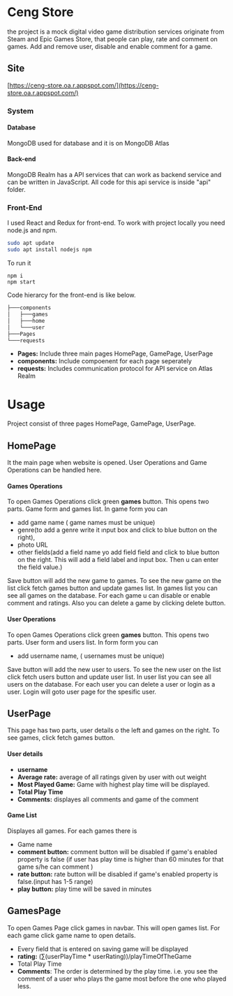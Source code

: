 # Ceng Store
the project is a mock digital video game distribution services originate from Steam and Epic Games Store,
that people can play, rate and comment on games. Add and remove user, disable and enable comment for a game.
## Site
[https://ceng-store.oa.r.appspot.com/](https://ceng-store.oa.r.appspot.com/)
### System
#### Database
MongoDB used for database and it is on MongoDB Atlas

#### Back-end
MongoDB Realm has a API services that can work as backend service and  can be written in JavaScript. All code for this api service is inside "api" folder.

### Front-End
I used React and Redux for front-end. To work with project  locally you need node.js and npm.

```bash
sudo apt update
sudo apt install nodejs npm
```

To run it
```
npm i 
npm start
```
Code hierarcy for the front-end is like below. 
```bash
├───components
│   ├───games
│   ├───home
│   └───user
├───Pages
└───requests
```
* **Pages:** Include three main pages HomePage, GamePage, UserPage
* **components:** Include compoenent for each page seperately 
* **requests:**  Includes communication protocol for API service on Atlas Realm



# Usage
Project  consist of three pages HomePage, GamePage, UserPage.

## HomePage
It the main page when website is opened. User Operations and Game Operations can be handled here.
#### Games Operations
To open Games Operations click green  **games** button.
This opens two parts. Game form and games list. 
In game form you can 
 * add game name ( game names must be unique)
 * genre(to add a genre write it ınput box and click to blue button on the right), 
 * photo URL 
 * other fields(add a field name yo add field field and click to blue button on the right. This will add a field label and input box. Then u can enter the field value.)

Save button will add the new game to games. To see the new game on the list click fetch games button and update games list.
In games list you can see all games on the database. For each game u can disable or enable comment and ratings. Also you can delete a game by clicking delete button.

#### User Operations
To open Games Operations click green  **games** button.
This opens two parts. User form and users list. 
In form form you can 
 * add username name, ( usernames must be unique)

Save button will add the new user to users. To see the new user on the list click fetch users button and update user list.
In user list you can see all users on the database. For each user you can delete a user or login as a user. Login will goto user page for the spesific user.

## UserPage
This page has two parts, user details o the left and games on the right. To see games, click fetch games button.
#### User details 
* **username**
* **Average rate:** average of all ratings given by user with out weight
* **Most Played Game:** Game with highest play time will be displayed.
* **Total Play Time**
* **Comments:** displayes all comments and game of the comment 
#### Game List 
Displayes all games.
For each games there is
* Game name 
* **comment button:** comment button will be disabled if game's enabled property is false (if user has play time is higher than 60 minutes for that game s/he can comment )
* **rate button:** rate button will be disabled if game's enabled property is false.(input has 1-5 range)
* **play button:** play time will be saved in minutes

## GamesPage
To open Games Page click games in navbar. This will open games list.
For each game click game name to open details.
* Every field that is entered on saving game will be displayed
* **rating:** (∑(userPlayTime * userRating))/playTimeOfTheGame 
* Total Play Time
* **Comments**: The order is determined by the play time. i.e. you see the comment of a user
who plays the game most before the one who played less. 


